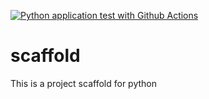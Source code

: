[![Python application test with Github Actions](https://github.com/YZhu0225/scaffold/actions/workflows/main.yml/badge.svg)](https://github.com/YZhu0225/scaffold/actions/workflows/main.yml)



# scaffold
This is a project scaffold for python
